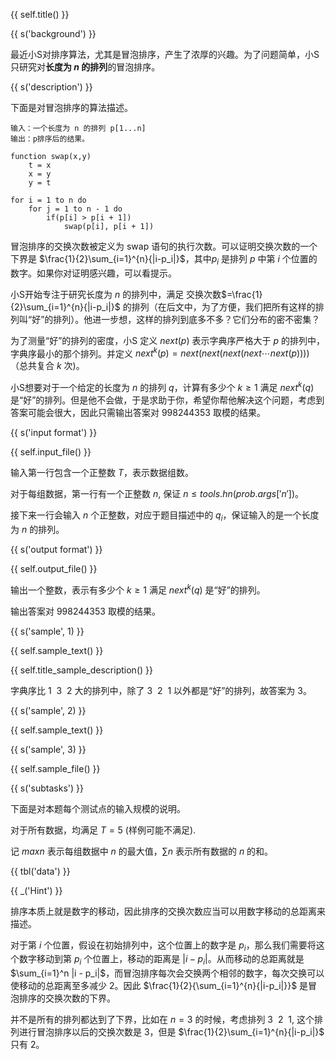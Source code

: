 {{ self.title() }}

{{ s('background') }}

最近小S对排序算法，尤其是冒泡排序，产生了浓厚的兴趣。为了问题简单，小S 只研究对**长度为 $n$ 的排列**的冒泡排序。

{{ s('description') }}

下面是对冒泡排序的算法描述。

```
输入：一个长度为 n 的排列 p[1...n]
输出：p排序后的结果。

function swap(x,y)
	t = x
	x = y
	y = t
	
for i = 1 to n do
	for j = 1 to n - 1 do
		if(p[i] > p[i + 1])
			swap(p[i], p[i + 1])
```

冒泡排序的交换次数被定义为 swap 语句的执行次数。可以证明交换次数的一个下界是 $\frac{1}{2}\sum_{i=1}^{n}{|i-p_i|}$，其中$p_i$ 是排列 $p$ 中第 $i$ 个位置的数字。如果你对证明感兴趣，可以看提示。

小S开始专注于研究长度为 $n$ 的排列中，满足 交换次数$=\frac{1}{2}\sum_{i=1}^{n}{|i-p_i|}$ 的排列（在后文中，为了方便，我们把所有这样的排列叫“好”的排列）。他进一步想，这样的排列到底多不多？它们分布的密不密集？

为了测量“好”的排列的密度，小S 定义 $next(p)$ 表示字典序严格大于 $p$ 的排列中，字典序最小的那个排列。并定义 $next^k(p)=next(next(next(next\cdots next(p))))$（总共复合 $k$ 次)。

小S想要对于一个给定的长度为 $n$ 的排列 $q$，计算有多少个 $k\geq 1$ 满足 $next^k(q)$ 是“好”的排列。但是他不会做，于是求助于你，希望你帮他解决这个问题，考虑到答案可能会很大，因此只需输出答案对 $998244353$ 取模的结果。

{{ s('input format') }}

{{ self.input_file() }}

输入第一行包含一个正整数 $T$，表示数据组数。

对于每组数据，第一行有一个正整数 $n$, 保证 $n \le {{ tools.hn(prob.args['n']) }}$。

接下来一行会输入 $n$ 个正整数，对应于题目描述中的 $q_i$，保证输入的是一个长度为 $n$ 的排列。

{{ s('output format') }}

{{ self.output_file() }}

输出一个整数，表示有多少个 $k\geq 1$ 满足 $next^k(q)$ 是“好”的排列。

输出答案对 998244353 取模的结果。

{{ s('sample', 1) }}

{{ self.sample_text() }}

{{ self.title_sample_description() }}

字典序比 $1~~3~~2$ 大的排列中，除了 $3~~2~~1$ 以外都是“好”的排列，故答案为 3。

{{ s('sample', 2) }}

{{ self.sample_text() }}

{{ s('sample', 3) }}

{{ self.sample_file() }}

{{ s('subtasks') }}

下面是对本题每个测试点的输入规模的说明。

对于所有数据，均满足 $T = 5$ (样例可能不满足). 

记 $maxn$ 表示每组数据中 $n$ 的最大值，$\sum{n}$ 表示所有数据的 $n$ 的和。

{{ tbl('data') }}

{{ _('Hint') }}

排序本质上就是数字的移动，因此排序的交换次数应当可以用数字移动的总距离来描述。

对于第 $i$ 个位置，假设在初始排列中，这个位置上的数字是 $p_i$，那么我们需要将这个数字移动到第 $p_i$ 个位置上，移动的距离是 $|i - p_i|$。从而移动的总距离就是 $\sum_{i=1}^n |i - p_i|$，而冒泡排序每次会交换两个相邻的数字，每次交换可以使移动的总距离至多减少 2。因此 $\frac{1}{2}{\sum_{i=1}^{n}{|i-p_i|}}$ 是冒泡排序的交换次数的下界。

并不是所有的排列都达到了下界，比如在 $n=3$ 的时候，考虑排列 $3 ~~ 2~~1$, 这个排列进行冒泡排序以后的交换次数是 3，但是 $\frac{1}{2}\sum_{i=1}^{n}{|i-p_i|}$ 只有 2。